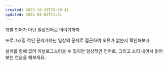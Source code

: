 ```yaml
---
created: 2023-10-19T23:20:41
updated: 2024-03-03T11:41
---
```

개발 언어가 아닌 일상언어로 이야기하자

프로그래밍 적인 문제가아닌 일상의 문제로 접근하여 오류가 없는지 확인해보자

설계를 함에 있어 아날로그스러울 수 있지만 일상적인 언어로, 그리고 소리 내어서 읽어 보는 연습을 해보세요.
